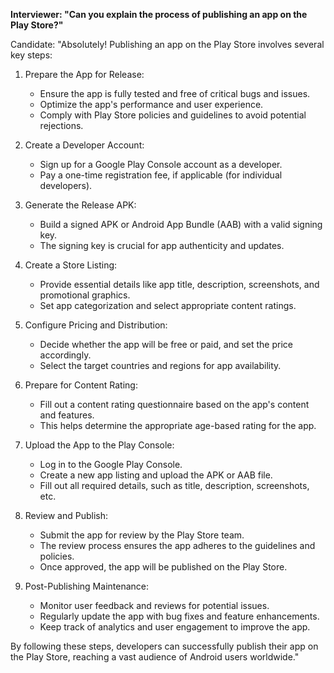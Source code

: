 
**Interviewer: "Can you explain the process of publishing an app on the Play Store?"**

Candidate: "Absolutely! Publishing an app on the Play Store involves several key steps:

1. Prepare the App for Release:
   - Ensure the app is fully tested and free of critical bugs and issues.
   - Optimize the app's performance and user experience.
   - Comply with Play Store policies and guidelines to avoid potential rejections.

2. Create a Developer Account:
   - Sign up for a Google Play Console account as a developer.
   - Pay a one-time registration fee, if applicable (for individual developers).

3. Generate the Release APK:
   - Build a signed APK or Android App Bundle (AAB) with a valid signing key.
   - The signing key is crucial for app authenticity and updates.

4. Create a Store Listing:
   - Provide essential details like app title, description, screenshots, and promotional graphics.
   - Set app categorization and select appropriate content ratings.

5. Configure Pricing and Distribution:
   - Decide whether the app will be free or paid, and set the price accordingly.
   - Select the target countries and regions for app availability.

6. Prepare for Content Rating:
   - Fill out a content rating questionnaire based on the app's content and features.
   - This helps determine the appropriate age-based rating for the app.

7. Upload the App to the Play Console:
   - Log in to the Google Play Console.
   - Create a new app listing and upload the APK or AAB file.
   - Fill out all required details, such as title, description, screenshots, etc.

8. Review and Publish:
   - Submit the app for review by the Play Store team.
   - The review process ensures the app adheres to the guidelines and policies.
   - Once approved, the app will be published on the Play Store.

9. Post-Publishing Maintenance:
   - Monitor user feedback and reviews for potential issues.
   - Regularly update the app with bug fixes and feature enhancements.
   - Keep track of analytics and user engagement to improve the app.

By following these steps, developers can successfully publish their app on the Play Store, reaching a vast audience of Android users worldwide."

